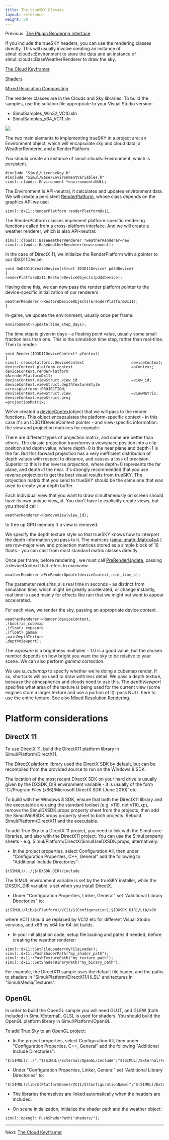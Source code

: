 ```yaml
---
title: The trueSKY Classes
layout: reference
weight: 50
---
```


Previous: <a href="pri">The Plugin Rendering Interface</a>

If you include the trueSKY headers, you can use the rendering classes directly.
This will usually involve creating an instance of simul::clouds::Environment to store the data and an instance of simul::clouds::BaseWeatherRenderer to draw the sky.

<a href="classes/env">The Cloud Keyframer</a>

<a href="classes/shaders">Shaders</a>

<a href="classes/mixed">Mixed Resolution Compositing</a>

The renderer classes are in the Clouds and Sky libraries.
To build the samples, use the solution file appropriate to your Visual Studio version:

- SimulSamples_Win32_VC10.sln
- SimulSamples_x64_VC11.sln

![](/Images/SimulOverview.png)


The two main elements to implementing trueSKY in a project are: an Environment object, which will encapsulate sky and cloud data;
a WeatherRenderer, and a RenderPlatform.

You should create an instance of simul::clouds::Environment, which is persistent.
~~~~~~~~~~~~~~~
#include "Simul/LicenseKey.h"
#include "Simul/Base/EnvironmentVariables.h"
simul::clouds::Environment *environment=NULL;
~~~~~~~~~~~~~~~

The Environment is API-neutral, it calculates and updates environment data. We will create a persistent <a href="ref/simul/crossplatform/renderplatform">RenderPlatform</a>,
whose class depends on the graphics API we use:

~~~~~~~~~~~~~~~{.c}
simul::dx11::RenderPlatform renderPlatformDx11;
~~~~~~~~~~~~~~~

The RenderPlatform classes implement platform-specific rendering functions called from a cross-platform interface.
And we will create a weather renderer, which is also API-neutral:
~~~~~~~~~~~~~~~{.c}
simul::clouds::BaseWeatherRenderer *weatherRenderer=new simul::clouds::BaseWeatherRenderer(environment);
~~~~~~~~~~~~~~~

In the case of
DirectX 11, we initialize the RenderPlatform with a pointer to our ID3D11Device:
~~~~~~~~~~~~~~~{.c}
void OnD3D11CreateDevice(struct ID3D11Device* pd3dDevice)
{
renderPlatformDx11.RestoreDeviceObjects(pd3dDevice);

~~~~~~~~~~~~~~~
Having done this, we can now pass the render platform pointer to the device-specific initialization of our renderers:
~~~~~~~~~~~~~~~{.c}
weatherRenderer->RestoreDeviceObjects(&renderPlatformDx11);
}
~~~~~~~~~~~~~~~

In-game, we update the environment, usually once per frame:
~~~~~~~~~~~~~~~{.c}
environment->update(time_step_days);
~~~~~~~~~~~~~~~

The time step is given in days - a floating point value, usually some small fraction less than one.
This is the simulation time step, rather than real-time.
Then to render:

~~~~~~~~~~~~~~~{.cpp}
void Render(ID3D11DeviceContext* pContext)
{
simul::crossplatform::DeviceContext                     deviceContext;
deviceContext.platform_context                          =pContext;
deviceContext.renderPlatform                            =&renderPlatformDx11;
deviceContext.viewStruct.view_id                        =view_id;
deviceContext.viewStruct.depthTextureStyle      =crossplatform::PROJECTION;
deviceContext.viewStruct.view                           =viewMatrix;
deviceContext.viewStruct.proj                           =projectionMatrix;
~~~~~~~~~~~~~~~
We've created a <a href="ref/simul/crossplatform/devicecontext">deviceContext</a>object that we will pass to the render functions.
This object encapsulates the platform-specific context - in this case it's
an ID3D11DeviceContext pointer - and view-specific information: the view and projection matrices for example.

There are different types of projection matrix, and some are better than others. The classic projection transforms a viewspace position 
into a clip position and depth value, where depth=0 is the near plane and depth=1 is the far. But this forward projection has
a very inefficient distribution of depth values with respect to distance, and causes a loss of precision. Superior to this is the reverse
projection, where depth=0 represents the far plane, and depth=1 the near. It's strongly recommended that you use reverse projection to get the best
visual results from trueSKY. The projection matrix that you send to trueSKY should be the same one that was used to create your depth buffer.

Each individual view that you want to draw simultaneously on screen should have its own unique view_id.
You don't have to explicitly create views, but you should call:

~~~~~~~~~~~~~~~{.cpp}
weatherRenderer->RemoveView(view_id);
~~~~~~~~~~~~~~~

to free up GPU memory if a view is removed.

We specify the depth texture style so that trueSKY knows how to interpret the
depth information you pass to it. The matrices ([simul::math::Matrix4x4](/ref/simul/math/matrix4x4)
) are row-major view and projection matrices stored as a simple block of 16 floats - you can cast from most standard matrix classes directly.

Once per frame, before rendering , we must call <a href="ref/simul/clouds/baseweatherrenderer/prerenderupdate">PreRenderUpdate</a>, passing
a deviceContext that refers to mainview.
~~~~~~~~~~~~~~~{.cpp}
weatherRenderer->PreRenderUpdate(deviceContext,real_time_s);
~~~~~~~~~~~~~~~
The parameter *real_time_s* is real time in seconds - as distinct from simulation time, which might be greatly accelerated, or change instantly, real time is used mainly for effects like rain that we might not want to appear accelerated. 

For each view, we render the sky, passing an appropriate device context.
~~~~~~~~~~~~~~~{.cpp}
weatherRenderer->Render(deviceContext,
,(bool)is_cubemap
,(float) exposure
,(float) gamma
,mainDepthTexture
,depthViewport);
~~~~~~~~~~~~~~~

The *exposure* is a brightness multiplier - 1.0 is a good value,
but the chosen number depends on how bright you want the sky to be relative to your scene. We can also perform *gamma* correction.

We use *is_cubemap* to specify whether we're doing a cubemap render. If so,
shortcuts will be used to draw with less detail. We pass a depth texture, because the atmospherics and clouds need to use this.
The *depthViewport* specifies what area of the texture is being used for the current view (some engines store a larger texture and use a portion of it): pass NULL here to use the entire texture.
See also <a href="classes/mixed">Mixed Resolution Rendering</a>.


Platform considerations
=======================

DirectX 11
----------

To use DirectX 11, build the DirectX11 platform library in Simul/Platform/DirectX11.

The DirectX platform library used the DirectX SDK by default, but can be recompiled from the provided source to run on the Windows 8 SDK.

The location of the most recent DirectX SDK on your hard drive is usually given by the
DXSDK_DIR environment variable - it is usually of the form 'C:/Program Files (x86)/Microsoft DirectX SDK (June 2010)' etc.

To build with the Windows 8 SDK, ensure that both the DirectX11 library and the executable are using the standard toolset (e.g. v110, not v110_xp), remove the
SimulDXSDK.props property sheet from the projects, then add the SimulWin8SDK.props property sheet to both projects. Rebuild Simul/Platform/DirectX11 and the executable.

To add True Sky to a DirectX 11 project, you need to link with the Simul core libraries, and also with the DirectX11 project. You can use the Simul property
sheets - e.g. Simul/Platform/DirectX/SimulUseDXSDK.props, alternatively:

* In the project properties, select Configuration:All, then under "Configuration Properties, C++, General" add the following to "Additional Include Directories":
~~~~~~~~~~~~~~~{.cpp}
$(SIMUL)/../;$(DXSDK_DIR)/include
~~~~~~~~~~~~~~~
The SIMUL environment variable is set by the trueSKY installer, while the DXSDK_DIR variable is set when you install DirectX.

* Under "Configuration Properties, Linker, General" set "Additional Library Directories" to:

~~~~~~~~~~~~~~~{.cpp}
$(SIMUL)/lib/$(Platform)/VC11/$(Configuration);$(DXSDK_DIR)/Lib/x86
~~~~~~~~~~~~~~~
where VC11 should be replaced by VC12 etc for different Visual Studio versions, and x86 by x64 for 64-bit builds.

* In your initialization code, setup file loading and paths if needed, before creating the weather renderer:
~~~~~~~~~~~~~~~{.cpp}
simul::dx11::SetFileLoader(myFileLoader);
simul::dx11::PushShaderPath("my_shader_path");
simul::dx11::PushTexturePath("my_texture_path");
simul::dx11::SetShaderBinaryPath("my_binary_path");
~~~~~~~~~~~~~~~
For example, the DirectX11 sample uses the default file loader, and the paths to shaders in "Simul/Platform/DirectX11/HLSL" and textures in "Simul/Media/Textures".

OpenGL
------

In order to build the OpenGL sample you will need GLUT, and GLEW (both included in Simul/External). GLSL is used for shaders.
You should build the OpenGL platform library in Simul/Platform/OpenGL.

To add True Sky to an OpenGL project:

* In the project properties, select Configuration:All, then under "Configuration Properties, C++, General" add the following "Additional Include Directories":

~~~~~~~~~~~~~~~{.cpp}
"$(SIMUL)/../";"$(SIMUL)/External/OpenGL/include";"$(SIMUL)/External/FreeImage/Dist"
~~~~~~~~~~~~~~~

* Under "Configuration Properties, Linker, General" set "Additional Library Directories" to:

~~~~~~~~~~~~~~~{.cpp}
"$(SIMUL)/lib/$(PlatformName)/VC11/$(ConfigurationName)";"$(SIMUL)/External/OpenGL/lib";"$(SIMUL)/External/FreeImage/Dist"
~~~~~~~~~~~~~~~
* The libraries themselves are linked automatically when the headers are included.

* On scene initialization, initialize the shader path and the weather object:

~~~~~~~~~~~~~~~{.cpp}
simul::opengl::PushShaderPath("shaders/");
~~~~~~~~~~~~~~~


<hr size="1">
Next: <a href="classes/env">The Cloud Keyframer</a>
  